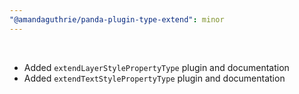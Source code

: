 ```yaml
---
"@amandaguthrie/panda-plugin-type-extend": minor
---
```

<br />

- Added `extendLayerStylePropertyType` plugin and documentation
- Added `extendTextStylePropertyType` plugin and documentation

